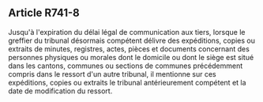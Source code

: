 Article R741-8
----
Jusqu'à l'expiration du délai légal de communication aux tiers, lorsque le
greffier du tribunal désormais compétent délivre des expéditions, copies ou
extraits de minutes, registres, actes, pièces et documents concernant des
personnes physiques ou morales dont le domicile ou dont le siège est situé dans
les cantons, communes ou sections de communes précédemment compris dans le
ressort d'un autre tribunal, il mentionne sur ces expéditions, copies ou
extraits le tribunal antérieurement compétent et la date de modification du
ressort.
